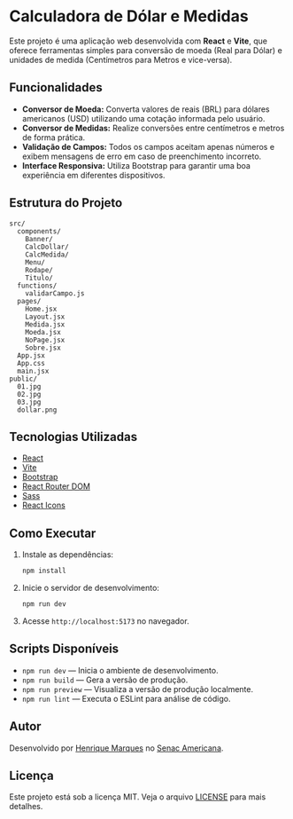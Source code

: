 # Calculadora de Dólar e Medidas

Este projeto é uma aplicação web desenvolvida com **React** e **Vite**, que oferece ferramentas simples para conversão de moeda (Real para Dólar) e unidades de medida (Centímetros para Metros e vice-versa).

## Funcionalidades

- **Conversor de Moeda:** Converta valores de reais (BRL) para dólares americanos (USD) utilizando uma cotação informada pelo usuário.
- **Conversor de Medidas:** Realize conversões entre centímetros e metros de forma prática.
- **Validação de Campos:** Todos os campos aceitam apenas números e exibem mensagens de erro em caso de preenchimento incorreto.
- **Interface Responsiva:** Utiliza Bootstrap para garantir uma boa experiência em diferentes dispositivos.

## Estrutura do Projeto

```
src/
  components/
    Banner/
    CalcDollar/
    CalcMedida/
    Menu/
    Rodape/
    Titulo/
  functions/
    validarCampo.js
  pages/
    Home.jsx
    Layout.jsx
    Medida.jsx
    Moeda.jsx
    NoPage.jsx
    Sobre.jsx
  App.jsx
  App.css
  main.jsx
public/
  01.jpg
  02.jpg
  03.jpg
  dollar.png
```

## Tecnologias Utilizadas

- [React](https://react.dev/)
- [Vite](https://vitejs.dev/)
- [Bootstrap](https://getbootstrap.com/)
- [React Router DOM](https://reactrouter.com/)
- [Sass](https://sass-lang.com/)
- [React Icons](https://react-icons.github.io/react-icons/)

## Como Executar

1. Instale as dependências:
   ```sh
   npm install
   ```
2. Inicie o servidor de desenvolvimento:
   ```sh
   npm run dev
   ```
3. Acesse `http://localhost:5173` no navegador.

## Scripts Disponíveis

- `npm run dev` — Inicia o ambiente de desenvolvimento.
- `npm run build` — Gera a versão de produção.
- `npm run preview` — Visualiza a versão de produção localmente.
- `npm run lint` — Executa o ESLint para análise de código.

## Autor

Desenvolvido por [Henrique Marques](https://linkedin.com/in/henrymarques) no [Senac Americana](https://sp.senac.br/americana).

## Licença

Este projeto está sob a licença MIT. Veja o arquivo [LICENSE](LICENSE) para mais detalhes.
